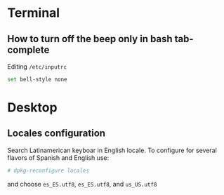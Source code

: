 # Terminal
## How to turn off the beep only in bash tab-complete
Editing `/etc/inputrc`
```bash
set bell-style none
```
# Desktop
## Locales configuration
Search Latinamerican keyboar in English locale. 
To configure for several flavors of Spanish and English use:
```bash
# dpkg-reconfigure locales
```
and choose `es_ES.utf8`, `es_ES.utf8`, and `us_US.utf8`

